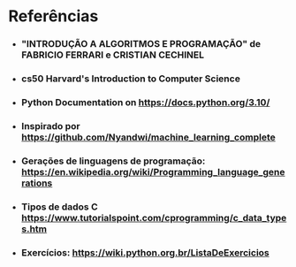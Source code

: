 # Referências

- ### "INTRODUÇÃO A ALGORITMOS E PROGRAMAÇÃO" de FABRICIO FERRARI e CRISTIAN CECHINEL
- ### cs50 Harvard's Introduction to Computer Science
- ### Python Documentation on https://docs.python.org/3.10/
- ### Inspirado por https://github.com/Nyandwi/machine_learning_complete
- ### Gerações de linguagens de programação: https://en.wikipedia.org/wiki/Programming_language_generations
- ### Tipos de dados C https://www.tutorialspoint.com/cprogramming/c_data_types.htm
- ### Exercícios: https://wiki.python.org.br/ListaDeExercicios